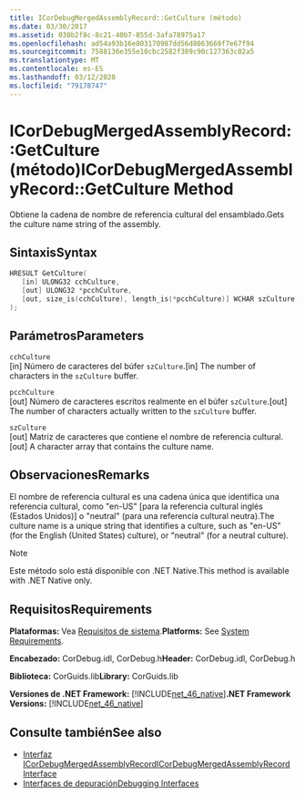```yaml
---
title: ICorDebugMergedAssemblyRecord::GetCulture (método)
ms.date: 03/30/2017
ms.assetid: 030b2f8c-8c21-40b7-855d-3afa78975a17
ms.openlocfilehash: ad54a93b16e803170987dd56d8063669f7e67f94
ms.sourcegitcommit: 7588136e355e10cbc2582f389c90c127363c02a5
ms.translationtype: MT
ms.contentlocale: es-ES
ms.lasthandoff: 03/12/2020
ms.locfileid: "79178747"
---
```

# <a name="icordebugmergedassemblyrecordgetculture-method"></a><span data-ttu-id="89591-102">ICorDebugMergedAssemblyRecord::GetCulture (método)</span><span class="sxs-lookup"><span data-stu-id="89591-102">ICorDebugMergedAssemblyRecord::GetCulture Method</span></span>
<span data-ttu-id="89591-103">Obtiene la cadena de nombre de referencia cultural del ensamblado.</span><span class="sxs-lookup"><span data-stu-id="89591-103">Gets the culture name string of the assembly.</span></span>  
  
## <a name="syntax"></a><span data-ttu-id="89591-104">Sintaxis</span><span class="sxs-lookup"><span data-stu-id="89591-104">Syntax</span></span>  
  
```cpp  
HRESULT GetCulture(  
   [in] ULONG32 cchCulture,
   [out] ULONG32 *pcchCulture,
   [out, size_is(cchCulture), length_is(*pcchCulture)] WCHAR szCulture[]  
);  
```  
  
## <a name="parameters"></a><span data-ttu-id="89591-105">Parámetros</span><span class="sxs-lookup"><span data-stu-id="89591-105">Parameters</span></span>  
 `cchCulture`  
 <span data-ttu-id="89591-106">[in] Número de caracteres del búfer `szCulture`.</span><span class="sxs-lookup"><span data-stu-id="89591-106">[in] The number of characters in the `szCulture` buffer.</span></span>  
  
 `pcchCulture`  
 <span data-ttu-id="89591-107">[out] Número de caracteres escritos realmente en el búfer `szCulture`.</span><span class="sxs-lookup"><span data-stu-id="89591-107">[out] The number of characters actually written to the `szCulture` buffer.</span></span>  
  
 `szCulture`  
 <span data-ttu-id="89591-108">[out] Matriz de caracteres que contiene el nombre de referencia cultural.</span><span class="sxs-lookup"><span data-stu-id="89591-108">[out] A character array that contains the culture name.</span></span>  
  
## <a name="remarks"></a><span data-ttu-id="89591-109">Observaciones</span><span class="sxs-lookup"><span data-stu-id="89591-109">Remarks</span></span>  
 <span data-ttu-id="89591-110">El nombre de referencia cultural es una cadena única que identifica una referencia cultural, como "en-US" [para la referencia cultural inglés (Estados Unidos)] o "neutral" (para una referencia cultural neutra).</span><span class="sxs-lookup"><span data-stu-id="89591-110">The culture name is a unique string that identifies a culture, such as "en-US" (for the English (United States) culture), or "neutral" (for a neutral culture).</span></span>  
  
> [!NOTE]
> <span data-ttu-id="89591-111">Este método solo está disponible con .NET Native.</span><span class="sxs-lookup"><span data-stu-id="89591-111">This method is available with .NET Native only.</span></span>  
  
## <a name="requirements"></a><span data-ttu-id="89591-112">Requisitos</span><span class="sxs-lookup"><span data-stu-id="89591-112">Requirements</span></span>  
 <span data-ttu-id="89591-113">**Plataformas:** Vea [Requisitos de sistema](../../../../docs/framework/get-started/system-requirements.md).</span><span class="sxs-lookup"><span data-stu-id="89591-113">**Platforms:** See [System Requirements](../../../../docs/framework/get-started/system-requirements.md).</span></span>  
  
 <span data-ttu-id="89591-114">**Encabezado:** CorDebug.idl, CorDebug.h</span><span class="sxs-lookup"><span data-stu-id="89591-114">**Header:** CorDebug.idl, CorDebug.h</span></span>  
  
 <span data-ttu-id="89591-115">**Biblioteca:** CorGuids.lib</span><span class="sxs-lookup"><span data-stu-id="89591-115">**Library:** CorGuids.lib</span></span>  
  
 <span data-ttu-id="89591-116">**Versiones de .NET Framework:** [!INCLUDE[net_46_native](../../../../includes/net-46-native-md.md)]</span><span class="sxs-lookup"><span data-stu-id="89591-116">**.NET Framework Versions:** [!INCLUDE[net_46_native](../../../../includes/net-46-native-md.md)]</span></span>  
  
## <a name="see-also"></a><span data-ttu-id="89591-117">Consulte también</span><span class="sxs-lookup"><span data-stu-id="89591-117">See also</span></span>

- [<span data-ttu-id="89591-118">Interfaz ICorDebugMergedAssemblyRecord</span><span class="sxs-lookup"><span data-stu-id="89591-118">ICorDebugMergedAssemblyRecord Interface</span></span>](icordebugmergedassemblyrecord-interface.md)
- [<span data-ttu-id="89591-119">Interfaces de depuración</span><span class="sxs-lookup"><span data-stu-id="89591-119">Debugging Interfaces</span></span>](debugging-interfaces.md)
